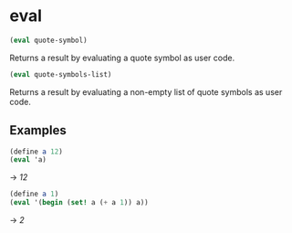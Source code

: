 # eval
```scheme
(eval quote-symbol)
```
Returns a result by evaluating a quote symbol as user code.

```scheme
(eval quote-symbols-list)
```
Returns a result by evaluating a non-empty list of quote symbols as user code.

## Examples
```scheme
(define a 12)
(eval 'a)
```
-> *12*

```scheme
(define a 1)
(eval '(begin (set! a (+ a 1)) a))
```
-> *2*